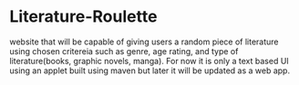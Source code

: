 # Literature-Roulette
website that will be capable of giving users a random piece of literature using chosen critereia such as genre, age rating, and type of literature(books, graphic novels, manga). For now it is only a text based UI using an applet built using maven but later it will be updated as a web app.
